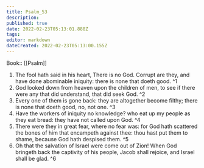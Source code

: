 ```yaml
---
title: Psalm_53
description: 
published: true
date: 2022-02-23T05:13:01.888Z
tags: 
editor: markdown
dateCreated: 2022-02-23T05:13:00.155Z
---
```


 Book:: [[Psalm]]
 1. The fool hath said in his heart, There is no God. Corrupt are they, and have done abominable iniquity: there is none that doeth good. ^1
 2. God looked down from heaven upon the children of men, to see if there were any that did understand, that did seek God. ^2
 3. Every one of them is gone back: they are altogether become filthy; there is none that doeth good, no, not one. ^3
 4. Have the workers of iniquity no knowledge? who eat up my people as they eat bread: they have not called upon God. ^4
 5. There were they in great fear, where no fear was: for God hath scattered the bones of him that encampeth against thee: thou hast put them to shame, because God hath despised them. ^5
 6. Oh that the salvation of Israel were come out of Zion! When God bringeth back the captivity of his people, Jacob shall rejoice, and Israel shall be glad. ^6
